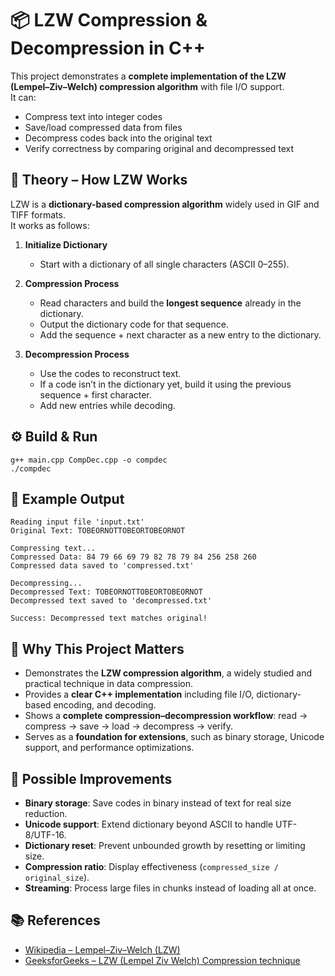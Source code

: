 # 📦 LZW Compression & Decompression in C++

This project demonstrates a **complete implementation of the LZW (Lempel–Ziv–Welch) compression algorithm** with file I/O support.  
It can:
- Compress text into integer codes
- Save/load compressed data from files
- Decompress codes back into the original text
- Verify correctness by comparing original and decompressed text



## 🧠 Theory – How LZW Works
LZW is a **dictionary-based compression algorithm** widely used in GIF and TIFF formats.  
It works as follows:

1. **Initialize Dictionary**  
   - Start with a dictionary of all single characters (ASCII 0–255).

2. **Compression Process**  
   - Read characters and build the **longest sequence** already in the dictionary.  
   - Output the dictionary code for that sequence.  
   - Add the sequence + next character as a new entry to the dictionary.  

  
3. **Decompression Process**  
   - Use the codes to reconstruct text.  
   - If a code isn’t in the dictionary yet, build it using the previous sequence + first character.  
   - Add new entries while decoding.


## ⚙️ Build & Run
```
g++ main.cpp CompDec.cpp -o compdec
./compdec
```

## 🧪 Example Output
```
Reading input file 'input.txt'
Original Text: TOBEORNOTTOBEORTOBEORNOT

Compressing text...
Compressed Data: 84 79 66 69 79 82 78 79 84 256 258 260 
Compressed data saved to 'compressed.txt'

Decompressing...
Decompressed Text: TOBEORNOTTOBEORTOBEORNOT
Decompressed text saved to 'decompressed.txt'

Success: Decompressed text matches original!
```

## 🎯 Why This Project Matters

- Demonstrates the **LZW compression algorithm**, a widely studied and practical technique in data compression.  
- Provides a **clear C++ implementation** including file I/O, dictionary-based encoding, and decoding.  
- Shows a **complete compression–decompression workflow**: read → compress → save → load → decompress → verify.  
- Serves as a **foundation for extensions**, such as binary storage, Unicode support, and performance optimizations.  

## 🚀 Possible Improvements
- **Binary storage**: Save codes in binary instead of text for real size reduction.  
- **Unicode support**: Extend dictionary beyond ASCII to handle UTF-8/UTF-16.  
- **Dictionary reset**: Prevent unbounded growth by resetting or limiting size.  
- **Compression ratio**: Display effectiveness (`compressed_size / original_size`).  
- **Streaming**: Process large files in chunks instead of loading all at once.  

## 📚 References

- [Wikipedia – Lempel–Ziv–Welch (LZW)](https://en.wikipedia.org/wiki/Lempel–Ziv–Welch)  
- [GeeksforGeeks – LZW (Lempel Ziv Welch) Compression technique](https://www.geeksforgeeks.org/lzw-lempel-ziv-welch-compression-technique/)   




